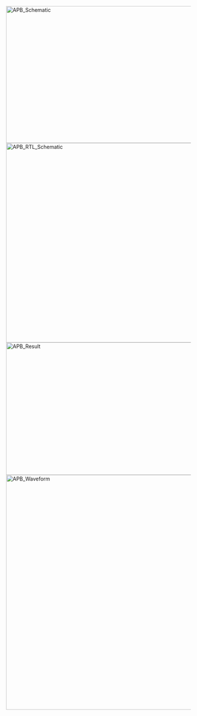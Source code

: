<img width="676" height="372" alt="APB_Schematic" src="https://github.com/user-attachments/assets/bf76ce58-53c7-4b80-9818-11a5d7f2a963" />
<img width="1112" height="542" alt="APB_RTL_Schematic" src="https://github.com/user-attachments/assets/9264f134-1824-4a43-be4e-50bd771fa910" />
<img width="896" height="360" alt="APB_Result" src="https://github.com/user-attachments/assets/2acb7219-eda0-439f-b0ff-f18721d17cbb" />
<img width="1115" height="638" alt="APB_Waveform" src="https://github.com/user-attachments/assets/97fb8fcb-eae8-44be-8a88-b799ea878f32" />
